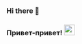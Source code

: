 ### Hi there 👋
### Привет-привет! <img src="https://yandex.ru/images/search?text=naruto%20gif&from=tabbar&pos=31&rpt=simage&img_url=http%3A%2F%2Fi.gifer.com%2Fembedded%2Fdownload%2FJRRF.gif&lr=35" width="25px">

<!--
**Strannik-Seti/Strannik-Seti** is a ✨ _special_ ✨ repository because its `README.md` (this file) appears on your GitHub profile.

Here are some ideas to get you started:

- 🔭 I’m currently working on ...
- 🌱 I’m currently learning ...
- 👯 I’m looking to collaborate on ...
- 🤔 I’m looking for help with ...
- 💬 Ask me about ...
- 📫 How to reach me: ...
- 😄 Pronouns: ...
- ⚡ Fun fact: ...
-->
